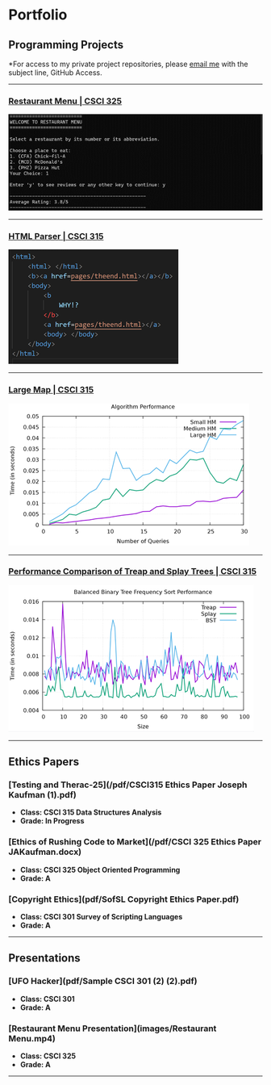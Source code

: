 Portfolio
=========

Programming Projects
--------------------

*For access to my private project repositories, please [email me](mailto:josephandrewkaufman@gmail.com?subject=GitHub%20Access) with the subject line, GitHub Access.

---
### [Restaurant Menu | CSCI 325](project1)

![Order Screen](images/Start.png)

---
### [HTML Parser | CSCI 315](Project2)

![HTML Page](images/HTML.png)

---
### [Large Map | CSCI 315](Project3)

![Performance of Map](images/PerfHowMany.png)

---
### [Performance Comparison of Treap and Splay Trees | CSCI 315](Project4)

![Splay Frequency Performance](images/FreqSort.png)

---

Ethics Papers
-------------

### [Testing and Therac-25](/pdf/CSCI315 Ethics Paper Joseph Kaufman (1).pdf)

-   **Class: CSCI 315 Data Structures Analysis**  
-   **Grade: In Progress**

### [Ethics of Rushing Code to Market](/pdf/CSCI 325 Ethics Paper JAKaufman.docx)

-   **Class: CSCI 325 Object Oriented Programming** 
-   **Grade: A**

### [Copyright Ethics](pdf/SofSL Copyright Ethics Paper.pdf)

-   **Class: CSCI 301 Survey of Scripting Languages** 
-   **Grade: A**

---

Presentations
-------------

### [UFO Hacker](pdf/Sample CSCI 301 (2) (2).pdf)

- **Class: CSCI 301** 
- **Grade: A**


### [Restaurant Menu Presentation](images/Restaurant Menu.mp4)

- **Class: CSCI 325** 
- **Grade: A**

---

